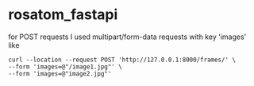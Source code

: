 # rosatom_fastapi
for POST requests I used multipart/form-data requests with key 'images' like
```
curl --location --request POST 'http://127.0.0.1:8000/frames/' \
--form 'images=@"/image1.jpg"' \
--form 'images=@"image2.jpg"'
```

